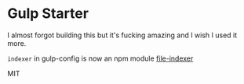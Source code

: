 Gulp Starter
=========

I almost forgot building this but it's fucking amazing and I wish I used it more.

`indexer` in gulp-config is now an npm module [file-indexer](https://www.npmjs.com/file-indexer)

MIT
